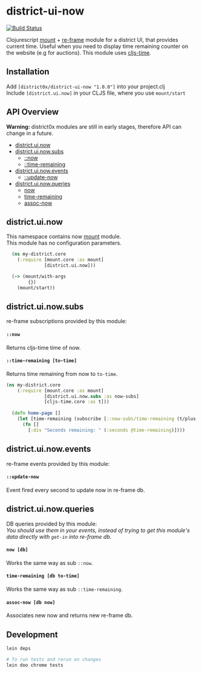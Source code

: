 # district-ui-now

[![Build Status](https://travis-ci.org/district0x/district-ui-now.svg?branch=master)](https://travis-ci.org/district0x/district-ui-now)

Clojurescript [mount](https://github.com/tolitius/mount) + [re-frame](https://github.com/Day8/re-frame) module for a district UI, that provides current time.
Useful when you need to display time remaining counter on the website (e.g for auctions). This module uses [cljs-time](https://github.com/andrewmcveigh/cljs-time).

## Installation
Add `[district0x/district-ui-now "1.0.0"]` into your project.clj  
Include `[district.ui.now]` in your CLJS file, where you use `mount/start`

## API Overview

**Warning:** district0x modules are still in early stages, therefore API can change in a future.

- [district.ui.now](#districtuinow)
- [district.ui.now.subs](#districtuinowsubs)
  - [::now](#now-sub)
  - [::time-remaining](#time-remaining-sub)
- [district.ui.now.events](#districtuinowevents)
  - [::update-now](#update-now)
- [district.ui.now.queries](#districtuinowqueries)
  - [now](#now)
  - [time-remaining](#time-remaining)
  - [assoc-now](#assoc-now)

## district.ui.now
This namespace contains now [mount](https://github.com/tolitius/mount) module.  
This module has no configuration parameters.

```clojure
  (ns my-district.core
    (:require [mount.core :as mount]
              [district.ui.now]))

  (-> (mount/with-args
        {})
    (mount/start))
```

## district.ui.now.subs
re-frame subscriptions provided by this module:

#### <a name="now-sub">`::now`
Returns cljs-time time of now. 

#### <a name="time-remaining-sub">`::time-remaining [to-time]`
Returns time remaining from now to `to-time`. 

```clojure
(ns my-district.core
    (:require [mount.core :as mount]
              [district.ui.now.subs :as now-subs]
              [cljs-time.core :as t]))
  
  (defn home-page []
    (let [time-remaining (subscribe [::now-subs/time-remaining (t/plus (t/now) (t/seconds 50))])]  
      (fn []
        [:div "Seconds remaining: " (:seconds @time-remaining)])))
```

## district.ui.now.events
re-frame events provided by this module:

#### <a name="update-now">`::update-now`
Event fired every second to update now in re-frame db.

## district.ui.now.queries
DB queries provided by this module:  
*You should use them in your events, instead of trying to get this module's 
data directly with `get-in` into re-frame db.*

#### <a name="now">`now [db]`
Works the same way as sub `::now`.

#### <a name="time-remaining">`time-remaining [db to-time]`
Works the same way as sub `::time-remaining`.

#### <a name="assoc-now">`assoc-now [db now]`
Associates new now and returns new re-frame db.

## Development
```bash
lein deps

# To run tests and rerun on changes
lein doo chrome tests
```